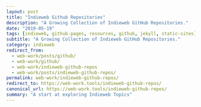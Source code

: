 ```yaml
---
layout: post
title: "Indieweb Github Repositories"
description: "A Growing Collection of Indieweb GitHub Repositories."
date: "2019-05-19"
tags: [indieweb, github-pages, resources, github, jekyll, static-sites]
subtitle: "A Growing Collection of Indieweb GitHub Repositories."
category: indieweb
redirect_from:
  - web-work/posts/github/
  - web-work/github/
  - web-work/indieweb-github-repos
  - web-work/posts/indieweb-github-repos/
permalink: web-work/indieweb-github-repos/
redirect_to: https://web-work.tools/indieweb-github-repos/
canonical_url: https://web-work.tools/indieweb-github-repos/
summary: "A start at exploring Indieweb Topics"
---
```

